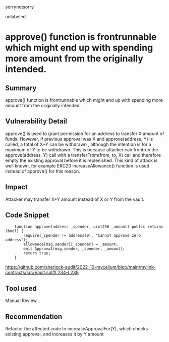 sorrynotsorry

unlabeled

# approve() function is frontrunnable which might end up with spending more amount from the originally intended.



## Summary
approve() function is frontrunnable which might end up with spending more amount from the originally intended.
## Vulnerability Detail
approve() is used to grant permission for an address to transfer X amount of funds. However, if previous approval was X and approve(address, Y) is called, a total of X+Y can be withdrawn , although the intention is for a maximum of Y to be withdrawn. This is because attacker can frontrun the approve(address, Y) call with a transferFrom(from, to, X) call and therefore empty the existing approval before it is replenished. This kind of attack is well known, for example ERC20 increaseAllowance() function is used instead of approve() for this reason.
## Impact
Attacker may transfer X+Y amount instead of X or Y from the vault.
## Code Snippet
```solidity
    function approve(address _spender, uint256 _amount) public returns (bool) {
        require(_spender != address(0), "Cannot approve zero address");
        allowance[msg.sender][_spender] = _amount;
        emit Approval(msg.sender, _spender, _amount);
        return true;
    }
```
https://github.com/sherlock-audit/2022-10-mycelium/blob/main/mylink-contracts/src/Vault.sol#L234-L239

## Tool used
Manual Review

## Recommendation
Refactor the affected code to increaseApprovalFor(Y), which checks existing approval, and increases it by Y amount